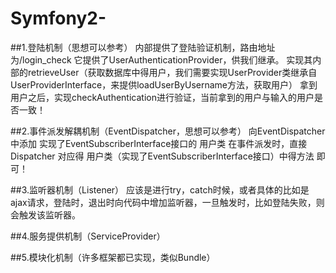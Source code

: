 # Symfony2-
##1.登陆机制（思想可以参考）
内部提供了登陆验证机制，路由地址为/login_check
它提供了UserAuthenticationProvider，供我们继承。
实现其内部的retrieveUser（获取数据库中得用户，我们需要实现UserProvider类继承自UserProviderInterface，来提供loadUserByUsername方法，获取用户）
拿到用户之后，实现checkAuthentication进行验证，当前拿到的用户与输入的用户是否一致！

##2.事件派发解耦机制（EventDispatcher，思想可以参考）
向EventDispatcher中添加 实现了EventSubscriberInterface接口的 用户类
在事件派发时，直接Dispatcher 对应得 用户类（实现了EventSubscriberInterface接口）中得方法 即可！

##3.监听器机制（Listener）
应该是进行try，catch时候，或者具体的比如是ajax请求，登陆时，退出时向代码中增加监听器，一旦触发时，比如登陆失败，则会触发该监听器。

##4.服务提供机制（ServiceProvider）

##5.模块化机制（许多框架都已实现，类似Bundle）
